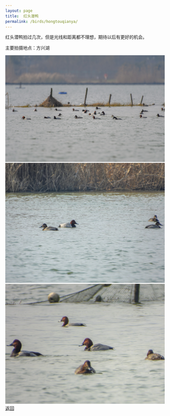 ```yaml
---
layout: page
title: 	红头潜鸭
permalink: /birds/hongtouqianya/
---
```

红头潜鸭拍过几次，但是光线和距离都不理想，期待以后有更好的机会。

主要拍摄地点：方兴湖

![](../picture/红头潜鸭/DSC_2718-NEF_DxO_DeepPRIME.jpg)
![](../picture/红头潜鸭/DSCN6844-NRW_DxO_DeepPRIME.jpg)
![](../picture/红头潜鸭/DSCN6852-NRW_DxO_DeepPRIME.jpg)
[返回](../../)
